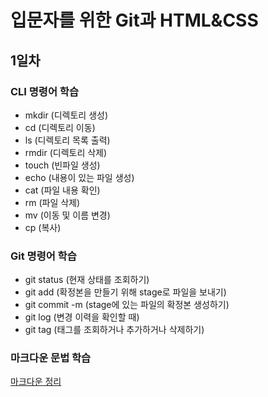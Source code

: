 # 입문자를 위한 Git과 HTML&CSS
## 1일차
### CLI 명령어 학습
- mkdir (디렉토리 생성)
- cd (디렉토리 이동)
- ls (디렉토리 목록 출력)
- rmdir (디렉토리 삭제)
- touch (빈파일 생성)
- echo (내용이 있는 파일 생성)
- cat (파일 내용 확인)
- rm (파일 삭제)
- mv (이동 및 이름 변경)
- cp (복사)

### Git 명령어 학습
- git status (현재 상태를 조회하기)
- git add (확정본을 만들기 위해 stage로 파일을 보내기)
- git commit -m (stage에 있는 파일의 확정본 생성하기)
- git log (변경 이력을 확인할 때)
- git tag (태그를 조회하거나 추가하거나 삭제하기)

### 마크다운 문법 학습
[마크다운 정리](markdown.md)